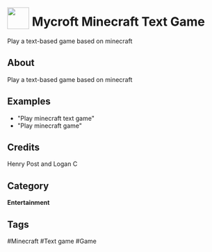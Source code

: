 # <img src="https://raw.githack.com/FortAwesome/Font-Awesome/master/svgs/solid/cubes.svg" card_color="#40DBB0" width="50" height="50" style="vertical-align:bottom"/> Mycroft Minecraft Text Game

Play a text-based game based on minecraft 

## About

Play a text-based game based on minecraft 

## Examples
* "Play minecraft text game"
* "Play minecraft game"

## Credits
Henry Post and Logan C

## Category
**Entertainment**

## Tags
#Minecraft
#Text game
#Game

